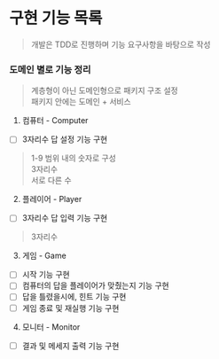 # 구현 기능 목록

> 개발은 TDD로 진행하며 기능 요구사항을 바탕으로 작성

### 도메인 별로 기능 정리 

> 계층형이 아닌 도메인형으로 패키지 구조 설정   
> 패키지 안에는 도메인 + 서비스

1. 컴퓨터 - Computer
- [ ] 3자리수 답 설정 기능 구현

> 1-9 범위 내의 숫자로 구성   
> 3자리수     
> 서로 다른 수

2. 플레이어 - Player
- [ ] 3자리수 답 입력 기능 구현 

> 3자리수 

3. 게임 - Game
- [ ] 시작 기능 구현
- [ ] 컴퓨터의 답을 플레이어가 맞췄는지 기능 구현 
- [ ] 답을 틀렸을시에, 힌트 기능 구현 
- [ ] 게임 종료 및 재실행 기능 구현

4. 모니터 - Monitor
- [ ] 결과 및 메세지 출력 기능 구현 